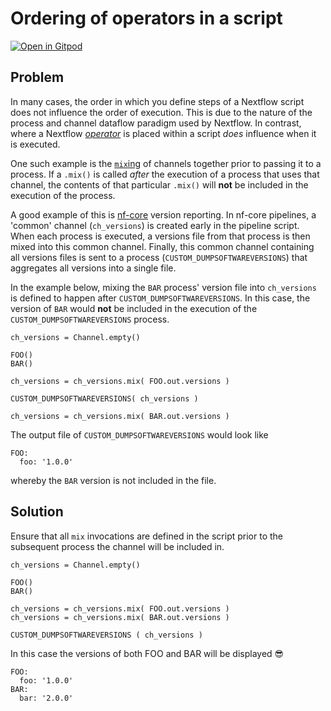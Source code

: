 # Ordering of operators in a script

[![Open in Gitpod](https://gitpod.io/button/open-in-gitpod.svg)](https://gitpod.io/#https://github.com/Midnighter/nextflow-gotchas/blob/main/docs/gotchas/script-order-of-operators.md)

## Problem

In many cases, the order in which you define steps of a Nextflow script does not influence the order of execution. This is due to the nature of the process and channel dataflow paradigm used by Nextflow. In contrast, where a Nextflow [_operator_](https://www.nextflow.io/docs/latest/operator.html) is placed within a script _does_ influence when it is executed.

One such example is the [`mix`ing](https://www.nextflow.io/docs/latest/operator.html#mix) of channels together prior to passing it to a process. If a `.mix()` is called _after_ the execution of a process that uses that channel, the contents of that particular `.mix()` will **not** be included in the execution of the process.

A good example of this is [nf-core](https://nf-co.re) version reporting. In nf-core pipelines, a 'common' channel (`ch_versions`) is created early in the pipeline script. When each process is executed, a versions file from that process is then mixed into this common channel. Finally, this common channel containing all versions files is sent to a process (`CUSTOM_DUMPSOFTWAREVERSIONS`) that aggregates all versions into a single file.

In the example below, mixing the `BAR` process' version file into `ch_versions` is defined to happen after `CUSTOM_DUMPSOFTWAREVERSIONS`. In this case, the version of `BAR` would **not** be included in the execution of the `CUSTOM_DUMPSOFTWAREVERSIONS` process.

```nextflow
ch_versions = Channel.empty()

FOO()
BAR()

ch_versions = ch_versions.mix( FOO.out.versions )

CUSTOM_DUMPSOFTWAREVERSIONS( ch_versions )

ch_versions = ch_versions.mix( BAR.out.versions )
```

The output file of `CUSTOM_DUMPSOFTWAREVERSIONS` would look like

```text
FOO:
  foo: '1.0.0'
```

whereby the `BAR` version is not included in the file.

## Solution

Ensure that all `mix` invocations are defined in the script prior to the subsequent process the channel will be included in.

```nexflow
ch_versions = Channel.empty()

FOO()
BAR()

ch_versions = ch_versions.mix( FOO.out.versions )
ch_versions = ch_versions.mix( BAR.out.versions )

CUSTOM_DUMPSOFTWAREVERSIONS ( ch_versions )
```

In this case the versions of both FOO and BAR will be displayed :sunglasses:

```text
FOO:
  foo: '1.0.0'
BAR:
  bar: '2.0.0'
```

